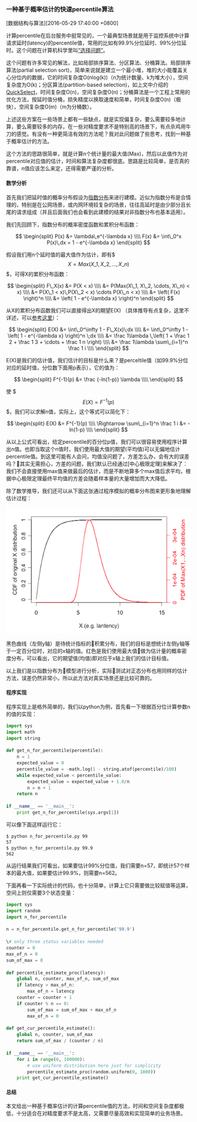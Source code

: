 ### 一种基于概率估计的快速percentile算法
[数据结构与算法][2016-05-29 17:40:00 +0800]

计算percentile在后台服务中挺常见的，一个最典型场景就是用于监控系统中计算请求延时(latency)的percentile值，常用的比如有99.9%分位延时、99%分位延时。这个问题在计算机科学里叫[“选择问题”](https://en.wikipedia.org/wiki/Selection_algorithm)。

这个问题有许多常见的解法，比如局部排序算法、分区算法、分桶算法。局部排序算法(partial selection sort)，简单来说就是建立一个最小堆，堆的大小能覆盖关心分位内的数据，它的时间复杂度O(nlog(k))（n为统计数量、k为堆大小），空间复杂度为O(k)；分区算法(partition-based selection)，如上文中介绍的[QuickSelect](https://en.wikipedia.org/wiki/Quickselect)，时间复杂度O(n)，空间复杂度O(n)；分桶算法是一个工程上常用的优化方法，按延时值分桶，损失精度以换取速度和简单，时间复杂度O(n)（极快），空间复杂度O(m)（m为分桶数）。

上述这些方案在一些场景上都有一些缺点，就是实现偏复杂，要么需要较多地计算，要么需要较多的内存，在一些对精度要求不是特别高的场景下，有点杀鸡用牛刀的感觉。有没有一种更简洁有效的方法呢？我对此问题做了些思考，找到一种基于概率估计的方法。

这个方法的思路很简单，就是计算n个统计量的最大值(Max)，然后以此值作为对percentile对应值的估计，时间和算法复杂度都很底。思路是比较简单，是否真的靠谱，n值应该怎么来定，还得需要严谨的分析。

#### 数学分析

首先我们把延时值的概率分布假设为[指数分布](https://en.wikipedia.org/wiki/Exponential_distribution)来进行建模。近似为指数分布是合情理的，特别是在公网场景，或内网环境较复杂的场景，往往高延时是由少部分且长尾的请求组成（并且后面我们也会看到此建模的结果对非指数分布也基本适用）。

我们先回顾下，指数分布的概率密度函数和累积分布函数：

$$
\begin{split}
P(x) &= \lambda\,e^{-\lambda x} \\\\
F(x) &= \int\_0^x P(x)\,dx = 1 - e^{-\lambda x}
\end{split}
$$

假设我们用n个延时值的最大值作为估计，即有$$$ X = Max(X\_1, X\_2, ..., X\_n) $$$，可得X的累积分布函数：

$$
\begin{split}
F\_X(x) &= P(X < x) \\\\
        &= P(Max(X\_1, X\_2, \cdots, X\_n) < x) \\\\
        &= P(X\_1 < x)\,P(X\_2 < x) \cdots P(X\_n < x) \\\\
        &= \left( F(x) \right)^n \\\\ 
        &= \left( 1 - e^{-\lambda x} \right)^n
\end{split}
$$

从X的累积分布函数我们可以直接得出X的期望E(X) （具体推导有点复杂，这里不详述，可以[参考这里](http://www.stat.berkeley.edu/~mlugo/stat134-f11/exponential-maximum.pdf)）：

$$
\begin{split}
   E(X) &= \int\_0^\infty 1 - F\_X(x)\;dx \\\\
        &= \int\_0^\infty 1 - \left( 1 - e^{-\lambda x} \right)^n \;dx \\\\
        &= \frac 1\lambda \,\left( 1 + \frac 1 2 + \frac 1 3 + \cdots + \frac 1 n \right) \\\\ 
        &= \frac 1\lambda \sum\_{i=1}^n \frac 1 i \\\\ 
\end{split}
$$


E(X)是我们的估计值，我们估计的目标是什么来？是perceltile值（如99.9%分位对应的延时值，分位数下面用p表示），它的值为：

$$
\begin{split}
F^{-1}(p) &= \frac {-ln(1-p)} \lambda \\\\
\end{split}
$$

使 $$$ E(X) = F^{-1}(p) $$$，我们可以求解n值，实际上，这个等式可以简化下：

$$
\begin{split}
              E(X) &= F^{-1}(p) \\\\
 \Rightarrow  \sum\_{i=1}^n \frac 1 i &= -ln(1-p) \\\\
\end{split}
$$

从以上公式可看出，给定percentile的百分位p值，我们可以很容易使用程序计算出n值。也即当取这个n值时，我们使用最大值的期望(平均值)可以无偏地估计percentile值。到这里可能有人会问，均值没问题了，方差怎么办，会有大的误差吗？其实无需担心，方差的问题，我们默认已经通过[中心极限定理]来解决了：我们不会直接使用max值来做最后的估计，而是不断地算多个max值后求平均，根据中心极限定理最终平均值的方差会随着样本量的大量增加而大大降低。

除了数学推导，我们还可以从下面这张通过程序模拟的概率分布图来更形象地理解估计过程：

![max_pdf_vs_orig_cdf](/res/201605-percentile_probability_estimate/max_pdf_vs_orig_cdf.png)

黑色曲线（左侧y轴）是待统计指标的积累分布，我们的目标是想统计左侧y轴等于一定百分位时，对应的x轴的值。红色是我们使用最大值做为估计量的概率密度分布，可以看出，它的期望值(均值)即对应于x轴上我们的估计目标值。

以上我们是以指数分布为模型进行分析，实际测试对正态分布也用同样的估计方法，误差仍然非常小，所以此方法对真实场景还是比较可靠的。

#### 程序实现

程序实现上是格外简单的，我们以python为例，首先看一下根据百分位计算参数n的值的实现：

```python
import sys
import math
import string

def get_n_for_percentile(percentile):
    n = 1
    expected_value = 0
    percentile_value = -math.log(1 - string.atof(percentile)/100)
    while expected_value < percentile_value:
        expected_value = expected_value + 1.0/n
        n = n + 1
    return n

if __name__ == '__main__':
    print get_n_for_percentile(sys.argv[1])
```

可以像下面这样运行它：

	$ python n_for_percentile.py 99
	57
	$ python n_for_percentile.py 99.9
	562

从运行结果我们可看出，如果要估计99%分位值，我们需要n=57，即统计57个样本的最大值，如果要估计99.9%，则需要n=562。

下面再看一下实际统计的代码，也十分简单，计算上它只需要做比较赋值等运算，空间上则仅需要3个状态变量：

```python
import sys
import random
import n_for_percentile

n = n_for_percentile.get_n_for_percentile('99.9')

\# only three status variables needed
counter = 0
max_of_n = 0
sum_of_max = 0

def percentile_estimate_proc(latency):
    global n, counter, max_of_n, sum_of_max
    if latency > max_of_n:
        max_of_n = latency
    counter = counter + 1
    if counter % n == 0:
        sum_of_max = sum_of_max + max_of_n
        max_of_n = 0

def get_cur_percentile_estimate():
    global n, counter, sum_of_max
    return sum_of_max / (counter / n)

if __name__ == '__main__':
    for i in range(0, 100000):
        # use uniform distribution here just for simplicity
        percentile_estimate_proc(random.uniform(0, 1000))
    print get_cur_percentile_estimate()
```

#### 总结

本文给出一种基于概率估计的计算percentile值的方法，时间和空间复杂度都极低，十分适合在对精度要求不是太高，又需要尽量高效和实现简单的业务场景。




